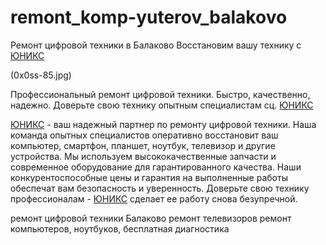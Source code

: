 # remont_komp-yuterov_balakovo
Ремонт цифровой техники в Балаково
Восстановим вашу технику с [ЮНИКС](https://clck.ru/34cB3t)


(0x0ss-85.jpg)


Профессиональный ремонт цифровой техники. Быстро, качественно, надежно. Доверьте свою технику опытным специалистам сц. [ЮНИКС](https://clck.ru/34cB3t)

[ЮНИКС](https://clck.ru/34cB3t) - ваш надежный партнер по ремонту цифровой техники. Наша команда опытных специалистов оперативно восстановит ваш компьютер, смартфон, планшет, ноутбук, телевизор и другие устройства. Мы используем  высококачественные запчасти и современное оборудование для гарантированного качества. Наши конкурентоспособные цены и гарантия на выполненные работы обеспечат вам безопасность и уверенность. Доверьте свою технику профессионалам - [ЮНИКС](https://clck.ru/34cB3t) сделает ее работу снова безупречной.

































ремонт цифровой техники Балаково ремонт телевизоров ремонт компьютеров, ноутбуков, бесплатная диагностика
